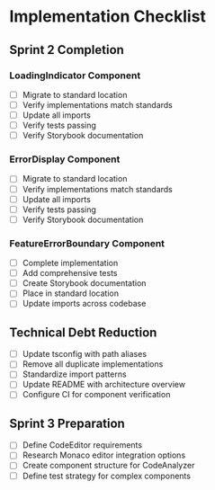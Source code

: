 # Implementation Checklist

## Sprint 2 Completion

### LoadingIndicator Component
- [ ] Migrate to standard location
- [ ] Verify implementations match standards
- [ ] Update all imports
- [ ] Verify tests passing
- [ ] Verify Storybook documentation

### ErrorDisplay Component
- [ ] Migrate to standard location
- [ ] Verify implementations match standards
- [ ] Update all imports
- [ ] Verify tests passing
- [ ] Verify Storybook documentation

### FeatureErrorBoundary Component
- [ ] Complete implementation
- [ ] Add comprehensive tests
- [ ] Create Storybook documentation
- [ ] Place in standard location
- [ ] Update imports across codebase

## Technical Debt Reduction
- [ ] Update tsconfig with path aliases
- [ ] Remove all duplicate implementations
- [ ] Standardize import patterns
- [ ] Update README with architecture overview
- [ ] Configure CI for component verification

## Sprint 3 Preparation
- [ ] Define CodeEditor requirements
- [ ] Research Monaco editor integration options
- [ ] Create component structure for CodeAnalyzer
- [ ] Define test strategy for complex components
